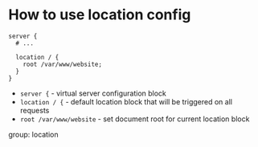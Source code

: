 # How to use location config

```nginx
server {
  # ...
  
  location / {
    root /var/www/website;
  }
}
```

- `server {` - virtual server configuration block
- `location / {` - default location block that will be triggered on all requests
- `root /var/www/website` - set document root for current location block

group: location


